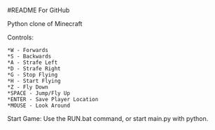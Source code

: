 #README For GitHub

Python clone of Minecraft

Controls:

	*W - Forwards
	*S - Backwards
	*A - Strafe Left
	*D - Strafe Right
	*G - Stop Flying
	*H - Start Flying
	*Z - Fly Down
	*SPACE - Jump/Fly Up
	*ENTER - Save Player Location
	*MOUSE - Look Around

Start Game:
	Use the RUN.bat command, or start main.py with python.